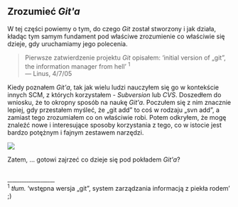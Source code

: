 ## Zrozumieć *Git'a*

W tej części powiemy o tym, do czego *Git* został stworzony i jak działa, kładąc tym samym fundament pod właściwe zrozumienie co właściwie się dzieje, gdy uruchamiamy jego polecenia. 

> Pierwsze zatwierdzenie projektu *Git* opisałem: ‘initial version of „git”, the information manager from hell’ <sup>1</sup><br> 
— Linus, 4/7/05 

Kiedy poznałem *Git'a*, tak jak wielu ludzi nauczyłem się go w kontekście innych SCM, z których korzystałem - *Subversion* lub *CVS*. Doszedłem do wniosku, że to okropny sposób na naukę *Git'a*. 
Poczułem się z nim znacznie lepiej, gdy przestałem myśleć, że „git add” to coś w rodzaju „svn add”, a zamiast tego zrozumiałem co on właściwie robi. Potem odkryłem, że mogę znaleźć nowe i interesujące sposoby korzystania z tego, co w istocie jest bardzo potężnym i fajnym zestawem narzędzi. 

![](https://raw.githubusercontent.com/pluralsight/git-internals-pdf/master/artwork/s1/what-git-is.png)

Zatem, … gotowi zajrzeć co dzieje się pod pokładem *Git'a*?


<br><sup>____________________</sup>
<br><sup>1</sup> *tłum.* ‘wstępna wersja „git”, system zarządzania informacją z piekła rodem’ ;)
